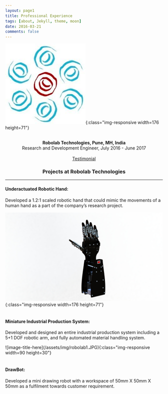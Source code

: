 ```yaml
---
layout: page1
title: Professional Experience
tags: [about, Jekyll, theme, moon]
date: 2016-03-21
comments: false
---
```

![image-title-here](rob.jpg){:class="img-responsive width=176 height=71"}               
                
<center>
<p class="text-dark"><b> <br/>Robolab Technologies, Pune, MH, India </b>
                <br/>
                Research and Development Engineer, July 2016 - June 2017
                <br/>
                <br/>
                <a class="text-dark" href="">Testimonial</a></p>
</center>

<center><h3>Projects at Robolab Technologies</h3></center>
<hr class="star-primary">
<p style="text-align: justify">
<h4>Underactuated Robotic Hand:</h4>
Developed a 1.2:1 scaled robotic hand that could mimic the movements of a human hand as a part of the company’s research project.
</p>

![image-title-here](/assets/img/robolab2.JPG){:class="img-responsive width=176 height=71"} <br/><br/>
<p style="text-align: justify">
<h4>Miniature Industrial Production System:</h4>
Developed and designed an entire industrial production system including a 5+1 DOF robotic arm, and fully automated material handling system.
</p>
![image-title-here](/assets/img/robolab1.JPG){:class="img-responsive width=90 height=30"} <br/><br/>

<p style="text-align: justify">
<h4>DrawBot:</h4>
Developed a mini drawing robot with a workspace of 50mm X 50mm X 50mm as a fulfilment towards customer requirement.
</p>






       


      

